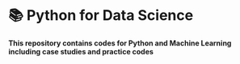 # :books: Python for Data Science

**This repository contains codes for Python and Machine Learning including case studies and practice codes**
